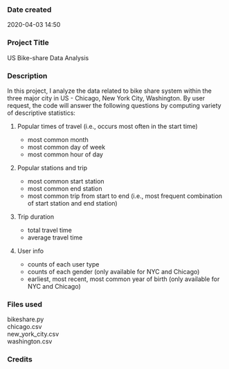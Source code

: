 ### Date created
2020-04-03 14:50

### Project Title
US Bike-share Data Analysis

### Description
In this project, I analyze the data related to bike share system within the three major city in US - Chicago, New York City, Washington.
By user request, the code will answer the following questions by computing variety of descriptive statistics:

1. Popular times of travel (i.e., occurs most often in the start time)
    - most common month
    - most common day of week
    - most common hour of day

2. Popular stations and trip
    - most common start station
    - most common end station
    - most common trip from start to end (i.e., most frequent combination of start station and end station)

3. Trip duration
    - total travel time
    - average travel time

4. User info
    - counts of each user type
    - counts of each gender (only available for NYC and Chicago)
    - earliest, most recent, most common year of birth (only available for NYC and Chicago)

### Files used
bikeshare.py\
chicago.csv\
new_york_city.csv\
washington.csv

### Credits
